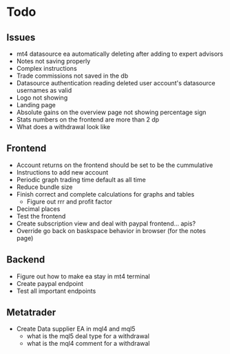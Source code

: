 # Todo
## Issues
*  mt4 datasource ea automatically deleting after adding to expert advisors
*  Notes not saving properly
*  Complex instructions
*  Trade commissions not saved in the db
*  Datasource authentication reading deleted user account's datasource usernames as valid
*  Logo not showing
*  Landing page
*  Absolute gains on the overview page not showing percentage sign
*  Stats numbers on the frontend are more than 2 dp
*  What does a withdrawal look like

## Frontend
*   Account returns on the frontend should be set to be the cummulative
*   Instructions to add new account
*   Periodic graph trading time default as all time
*   Reduce bundle size
*   Finish correct and complete calculations for graphs and tables
    *   Figure out rrr and profit factor
*   Decimal places
*   Test the frontend
*   Create subscription view and deal with paypal frontend... apis?
*   Override go back on baskspace behavior in browser (for the notes page)

## Backend
*   Figure out how to make ea stay in mt4 terminal
*   Create paypal endpoint
*   Test all important endpoints

## Metatrader
*   Create Data supplier EA in mql4 and mql5
    *   what is the mql5 deal type for a withdrawal
    *   what is the mql4 comment for a withdrawal
